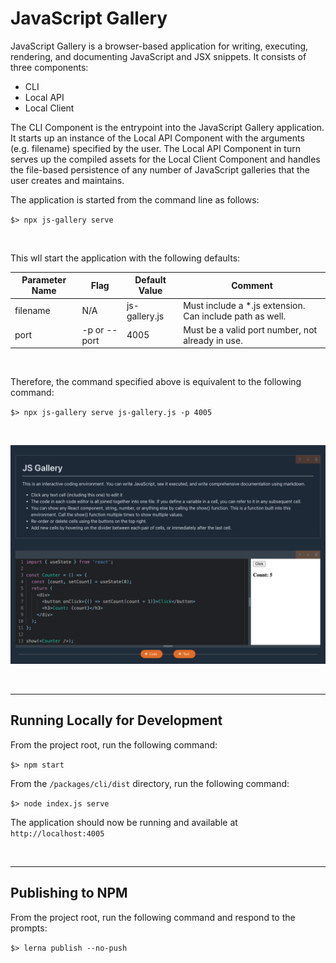 # JavaScript Gallery

JavaScript Gallery is a browser-based application for writing, executing, rendering, and documenting JavaScript and JSX snippets.  It consists of three components:

- CLI
- Local API
- Local Client

The CLI Component is the entrypoint into the JavaScript Gallery application.  It starts up an instance of the Local API Component with the arguments (e.g. filename) specified by the user.  The Local API Component in turn serves up the compiled assets for the Local Client Component and handles the file-based persistence of any number of JavaScript galleries that the user creates and maintains.

The application is started from the command line as follows:

`$> npx js-gallery serve`

<br/>

This wll start the application with the following defaults:

| Parameter Name | Flag         | Default Value | Comment                                                  |
| -------------- | ------------ | ------------- | -------------------------------------------------------- |
| filename       | N/A          | js-gallery.js | Must include a *.js extension. Can include path as well. |
| port           | -p or --port | 4005          | Must be a valid port number, not already in use.         |

<br/>

Therefore, the command specified above is equivalent to the following command:

`$> npx js-gallery serve js-gallery.js -p 4005`

<br/>

![](./images/default.png)

<br/>

---

## Running Locally for Development

From the project root, run the following command:

`$> npm start`

From the `/packages/cli/dist` directory, run the following command:

`$> node index.js serve`

The application should now be running and available at `http://localhost:4005`

<br/>

---

## Publishing to NPM

From the project root, run the following command and respond to the prompts:

`$> lerna publish --no-push`
